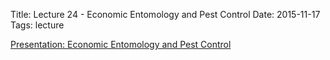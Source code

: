 Title: Lecture 24 - Economic Entomology and Pest Control
Date: 2015-11-17
Tags: lecture


[Presentation: Economic Entomology and Pest Control]({filename}/pdfs/applied-ent.ppt)
